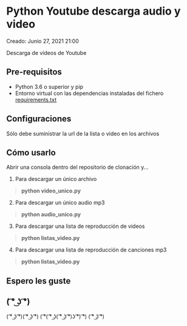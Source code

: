 # Python Youtube descarga audio y video

Creado: Junio 27, 2021 21:00

Descarga de vídeos de Youtube 

## Pre-requisitos 

- Python 3.6 o superior y pip
- Entorno virtual con las dependencias instaladas del fichero [requirements.txt](requirements.txt)


## Configuraciones 

Sólo debe suministrar la url de la lista o video en los archivos

## Cómo usarlo
Abrir una consola dentro del repositorio de clonación y...

1. Para descargar un único archivo
>**python video_unico.py**

2. Para descargar un único audio mp3
>**python audio_unico.py**

3. Para descargar una lista de reproducción de videos
>**python listas_video.py**

4. Para descargar una lista de reproducción de canciones mp3
>**python listas_video.py**

## Espero les guste

## ( ͡° ͜ʖ ͡°)
( ͡° ͜ʖ ͡°)( ͡° ͜ʖ ͡°) ( ͡°( ͡° ͜ʖ( ͡° ͜ʖ ͡°)ʖ ͡°) ͡°) ( ͡° ͜ʖ ͡°)
